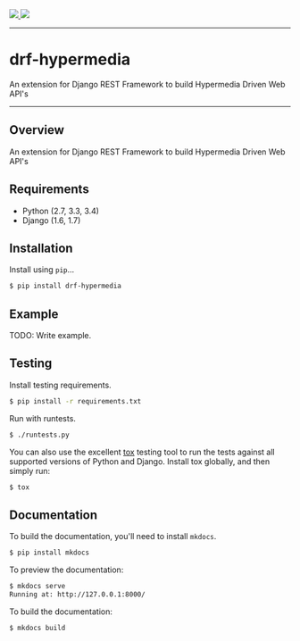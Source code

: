 <div class="badges">
    <a href="http://travis-ci.org/auvipy/drf-hypermedia">
        <img src="https://travis-ci.org/auvipy/drf-hypermedia.svg?branch=master">
    </a>
    <a href="https://pypi.python.org/pypi/drf-hypermedia">
        <img src="https://img.shields.io/pypi/v/drf-hypermedia.svg">
    </a>
</div>

---

# drf-hypermedia

An extension for Django REST Framework to build Hypermedia Driven Web API's

---

## Overview

An extension for Django REST Framework to build Hypermedia Driven Web API's

## Requirements

* Python (2.7, 3.3, 3.4)
* Django (1.6, 1.7)

## Installation

Install using `pip`...

```bash
$ pip install drf-hypermedia
```

## Example

TODO: Write example.

## Testing

Install testing requirements.

```bash
$ pip install -r requirements.txt
```

Run with runtests.

```bash
$ ./runtests.py
```

You can also use the excellent [tox](http://tox.readthedocs.org/en/latest/) testing tool to run the tests against all supported versions of Python and Django. Install tox globally, and then simply run:

```bash
$ tox
```

## Documentation

To build the documentation, you'll need to install `mkdocs`.

```bash
$ pip install mkdocs
```

To preview the documentation:

```bash
$ mkdocs serve
Running at: http://127.0.0.1:8000/
```

To build the documentation:

```bash
$ mkdocs build
```
